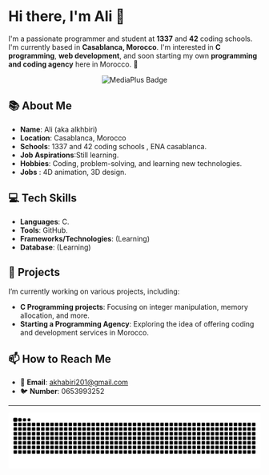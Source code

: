 # Hi there, I'm Ali 👋

I'm a passionate programmer and student at **1337** and **42** coding schools. I'm currently based in **Casablanca, Morocco**. I'm interested in **C programming**, **web development**, and soon starting my own **programming and coding agency** here in Morocco. 🚀

<p align="center">
  <img src="https://badge.mediaplus.ma/levi/alkhbiri" alt="MediaPlus Badge" />
</p>


</p>

## 📚 About Me
- **Name**: Ali (aka alkhbiri)
- **Location**: Casablanca, Morocco
- **Schools**: 1337 and 42 coding schools , ENA casablanca.
- **Job Aspirations**:Still learning.
- **Hobbies**: Coding, problem-solving, and learning new technologies.
- **Jobs** : 4D animation, 3D design.
## 💻 Tech Skills
- **Languages**: C.
- **Tools**: GitHub.
- **Frameworks/Technologies**: (Learning)
- **Database**: (Learning)

## 🚀 Projects
I’m currently working on various projects, including:
- **C Programming projects**: Focusing on integer manipulation, memory allocation, and more.
- **Starting a Programming Agency**: Exploring the idea of offering coding and development services in Morocco.

## 📫 How to Reach Me
- 📧 **Email**: akhabiri201@gmail.com
- 🐦 **Number**: 0653993252

---
<p align="center">
  <img src="https://raw.githubusercontent.com/huiishan99/huiishan99/output/github-contribution-grid-snake-dark.svg" alt="GitHub Contribution Snake" />

